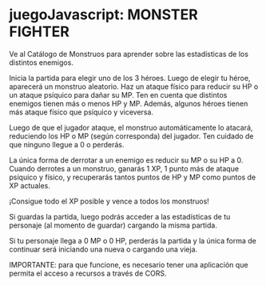 # juegoJavascript: MONSTER FIGHTER

Ve al Catálogo de Monstruos para aprender sobre las estadísticas de los distintos enemigos.

Inicia la partida para elegir uno de los 3 héroes. Luego de elegir tu héroe, aparecerá un monstruo aleatorio. Haz un ataque físico para reducir su HP o un ataque psíquico para dañar su MP. Ten en cuenta que distintos enemigos tienen más o menos HP y MP. Además, algunos héroes tienen más ataque físico que psíquico y viceversa.

Luego de que el jugador ataque, el monstruo automáticamente lo atacará, reduciendo los HP o MP (según corresponda) del jugador. Ten cuidado de que ninguno llegue a 0 o perderás.

La única forma de derrotar a un enemigo es reducir su MP o su HP a 0. Cuando derrotes a un monstruo, ganarás 1 XP, 1 punto más de ataque psíquico y físico, y recuperarás tantos puntos de HP y MP como puntos de XP actuales.

¡Consigue todo el XP posible y vence a todos los monstruos!

Si guardas la partida, luego podrás acceder a las estadísticas de tu personaje (al momento de guardar) cargando la misma partida.

Si tu personaje llega a 0 MP o 0 HP, perderás la partida y la única forma de continuar será iniciando una nueva o cargando una vieja.

IMPORTANTE: para que funcione, es necesario tener una aplicación que permita el acceso a recursos a través de CORS.